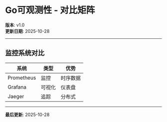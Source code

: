 # Go可观测性 - 对比矩阵

**版本**: v1.0  
**更新日期**: 2025-10-28

---

## 监控系统对比

| 系统 | 类型 | 优势 |
|------|------|------|
| Prometheus | 监控 | 时序数据 |
| Grafana | 可视化 | 仪表盘 |
| Jaeger | 追踪 | 分布式 |

---

**最后更新**: 2025-10-28

